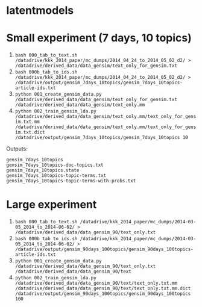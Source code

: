 latentmodels
============

# Small experiment (7 days, 10 topics)

1.  `bash 000_tab_to_text.sh /datadrive/kkk_2014_paper/mc_dumps/2014_04_24_to_2014_05_02_d2/ > /datadrive/derived_data/data_gensim/text_only_for_gensim.txt`
2.  `bash 000b_tab_to_ids.sh /datadrive/kkk_2014_paper/mc_dumps/2014_04_24_to_2014_05_02_d2/ > /datadrive/output/gensim_7days_10topics/gensim_7days_10topics-article-ids.txt`
3. `python 001_create_gensim_data.py /datadrive/derived_data/data_gensim/text_only_for_gensim.txt /datadrive/derived_data/data_gensim/text_only.mm`
4. `python 002_train_gensim_lda.py /datadrive/derived_data/data_gensim/text_only.mm/text_only_for_gensim.txt.mm /datadrive/derived_data/data_gensim/text_only.mm/text_only_for_gensim.txt.dict /datadrive/output/gensim_7days_10topics/gensim_7days_10topics 10`

Outputs:

`gensim_7days_10topics`  
`gensim_7days_10topics-doc-topics.txt`  
`gensim_7days_10topics.state`  
`gensim_7days_10topics-topic-terms.txt`  
`gensim_7days_10topics-topic-terms-with-probs.txt`


# Large experiment

1. `bash 000_tab_to_text.sh /datadrive/kkk_2014_paper/mc_dumps/2014-03-05_2014_to_2014-06-02/ > /datadrive/derived_data/data_gensim_90/text_only.txt`
2. `bash 000b_tab_to_ids.sh /datadrive/kkk_2014_paper/mc_dumps/2014-03-05_2014_to_2014-06-02/ > /datadrive/output/gensim_90days_100topics/gensim_90days_100topics-article-ids.txt`
3. `python 001_create_gensim_data.py /datadrive/derived_data/data_gensim_90/text_only.txt /datadrive/derived_data/data_gensim_90/text`
4. `python 002_train_gensim_lda.py /datadrive/derived_data/data_gensim_90/text/text_only.txt.mm /datadrive/derived_data/data_gensim_90/text/text_only.txt.mm.dict /datadrive/output/gensim_90days_100topics/gensim_90days_100topics 100`
